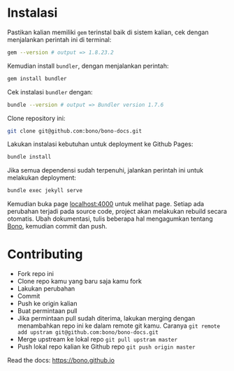 # Instalasi

Pastikan kalian memiliki `gem` terinstal baik di sistem kalian, cek dengan menjalankan perintah ini di terminal:

```sh
gem --version # output => 1.8.23.2
```

Kemudian install `bundler`, dengan menjalankan perintah:

```sh
gem install bundler
```

Cek instalasi `bundler` dengan:


```sh
bundle --version # output => Bundler version 1.7.6
```

Clone repository ini:

```sh
git clone git@github.com:bono/bono-docs.git
```

Lakukan instalasi kebutuhan untuk deployment ke Github Pages:

```sh
bundle install
```

Jika semua dependensi sudah terpenuhi, jalankan perintah ini untuk melakukan deployment:

```sh
bundle exec jekyll serve
```

Kemudian buka page [localhost:4000][localhost] untuk melihat page. Setiap ada perubahan terjadi pada source code, project
akan melakukan rebuild secara otomatis. Ubah dokumentasi, tulis beberapa hal mengagumkan tentang [Bono][bono], kemudian commit
dan push.

# Contributing

- Fork repo ini
- Clone repo kamu yang baru saja kamu fork
- Lakukan perubahan
- Commit
- Push ke origin kalian
- Buat permintaan pull
- Jika permintaan pull sudah diterima, lakukan merging dengan menambahkan repo ini ke dalam remote git kamu. Caranya `git remote add upstram git@github.com:bono/bono-docs.git`
- Merge upstream ke lokal repo `git pull upstram master`
- Push lokal repo kalian ke Github repo `git push origin master`

Read the docs: https://bono.github.io

[localhost]: http://localhost:4000
[bono]: https://github.com/xinix-technology/bono

